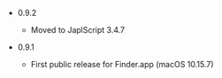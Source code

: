 - 0.9.2

  - Moved to JaplScript 3.4.7
 
- 0.9.1

  - First public release for Finder.app (macOS 10.15.7)
